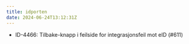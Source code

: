 ```yaml
---
title: idporten
date: 2024-06-24T13:12:31Z
---
```

- ID-4466: Tilbake-knapp i feilside for integrasjonsfeil mot eID (#611)

